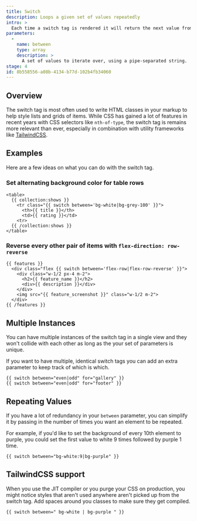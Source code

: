 ```yaml
---
title: Switch
description: Loops a given set of values repeatedly
intro: >
  Each time a switch tag is rendered it will return the next value from its `between` parameter until it reaches the end where it will start all over again.
parameters:
  -
    name: between
    type: array
    description: >
      A set of values to iterate over, using a pipe-separated string.
stage: 4
id: 8b558556-a08b-4134-b77d-102b4fb34060
---
```

## Overview

The switch tag is most often used to write HTML classes in your markup to help style lists and grids of items. While CSS has gained a lot of features in recent years with CSS selectors like `nth-of-type`, the switch tag is remains more relevant than ever, especially in combination with utility frameworks like [TailwindCSS](https://tailwindcss.com).

## Examples

Here are a few ideas on what you can do with the switch tag.

### Set alternating background color for table rows

```
<table>
  {{ collection:shows }}
    <tr class="{{ switch between='bg-white|bg-grey-100' }}">
      <th>{{ title }}</th>
      <td>{{ rating }}</td>
    <tr>
  {{ /collection:shows }}
</table>
```

### Reverse every other pair of items with `flex-direction: row-reverse`

```
{{ features }}
  <div class="flex {{ switch between='flex-row|flex-row-reverse' }}">
    <div class="w-1/2 px-4 m-2">
      <h2>{{ feature_name }}</h2>
      <div>{{ description }}</div>
    </div>
    <img src="{{ feature_screenshot }}" class="w-1/2 m-2">
  </div>
{{ /features }}
```

## Multiple Instances

You can have multiple instances of the switch tag in a single view and they won't collide with each other as long as the your set of parameters is unique.

If you want to have multiple, identical switch tags you can add an extra parameter to keep track of which is which.

```
{{ switch between="even|odd" for="gallery" }}
{{ switch between="even|odd" for="footer" }}
```

## Repeating Values

If you have a lot of redundancy in your `between` parameter, you can simplify it by passing in the number of times you want an element to be repeated.

For example, if you'd like to set the background of every 10th element to purple, you could set the first value to white 9 times followed by purple 1 time.

```
{{ switch between="bg-white:9|bg-purple" }}
```

## TailwindCSS support

When you use the JIT compiler or you purge your CSS on production, you might notice styles that aren't used anywhere aren't picked up from the switch tag. Add spaces around you classes to make sure they get compiled.

```
{{ switch between=" bg-white | bg-purple " }}
```

